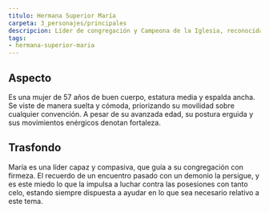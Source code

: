 ```yaml
---
titulo: Hermana Superior María
carpeta: 3_personajes/principales
descripcion: Líder de congregación y Campeona de la Iglesia, reconocida por su lucha incansable contra las posesiones demoníacas.
tags:
- hermana-superior-maria
---
```


## Aspecto

Es una mujer de 57 años de buen cuerpo, estatura media y espalda ancha. Se viste de manera suelta y cómoda, priorizando su movilidad sobre cualquier convención. A pesar de su avanzada edad, su postura erguida y sus movimientos enérgicos denotan fortaleza.

## Trasfondo

María es una líder capaz y compasiva, que guía a su congregación con firmeza. El recuerdo de un encuentro pasado con un demonio la persigue, y es este miedo lo que la impulsa a luchar contra las posesiones con tanto celo, estando siempre dispuesta a ayudar en lo que sea necesario relativo a este tema.

